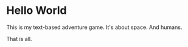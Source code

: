 # Hello World 

This is my text-based adventure game. It's about space. And humans. 

That is all. 
